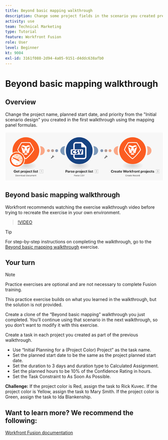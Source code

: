 ```yaml
---
title: Beyond basic mapping walkthrough
description: Change some project fields in the scenario you created previously using the mapping panel formulas in [!DNL Adobe Workfront Fusion].
activity: use
team: Technical Marketing
type: Tutorial
feature: Workfront Fusion
role: User
level: Beginner
kt: 9004
exl-id: 3161f088-2d94-4a05-9151-d4ddc638afb0
---
```

# Beyond basic mapping walkthrough

## Overview

Change the project name, planned start date, and priority from the "Initial scenario design" you created in the first walkthrough using the mapping panel formulas. 

![An image of the Fusion scenario](assets/understand-the-basics-1.png)

## Beyond basic mapping walkthrough

Workfront recommends watching the exercise walkthrough video before trying to recreate the exercise in your own environment. 

>[!VIDEO](https://video.tv.adobe.com/v/335264/?quality=12)

>[!TIP]
>
>For step-by-step instructions on completing the walkthrough, go to the [Beyond basic mapping walkthrough](https://experienceleague.adobe.com/docs/workfront-learn/tutorials-workfront/fusion/exercises/beyond-basic-mapping.html?lang=en) exercise.

## Your turn

>[!NOTE]
>
>Practice exercises are optional and are not necessary to complete Fusion training.

This practice exercise builds on what you learned in the walkthrough, but the solution is not provided.

Create a clone of the “Beyond basic mapping” walkthrough you just completed. You’ll continue using that scenario in the next walkthrough, so you don’t want to modify it with this exercise.

Create a task in each project you created as part of the previous walkthrough.

* Use “Initial Planning for a (Project Color) Project” as the task name.
* Set the planned start date to be the same as the project planned start date.
* Set the duration to 3 days and duration type to Calculated Assignment.
* Set the planned hours to be 10% of the Confidence Rating in hours.
* Set the Task Constraint to As Soon As Possible.

**Challenge:** If the project color is Red, assign the task to Rick Kuvec. If the project color is Yellow, assign the task to Mary Smith. If the project color is Green, assign the task to Ida Blankenship. 

## Want to learn more? We recommend the following:

[Workfront Fusion documentation](https://experienceleague.adobe.com/docs/workfront/using/adobe-workfront-fusion/workfront-fusion-2.html?lang=en)
